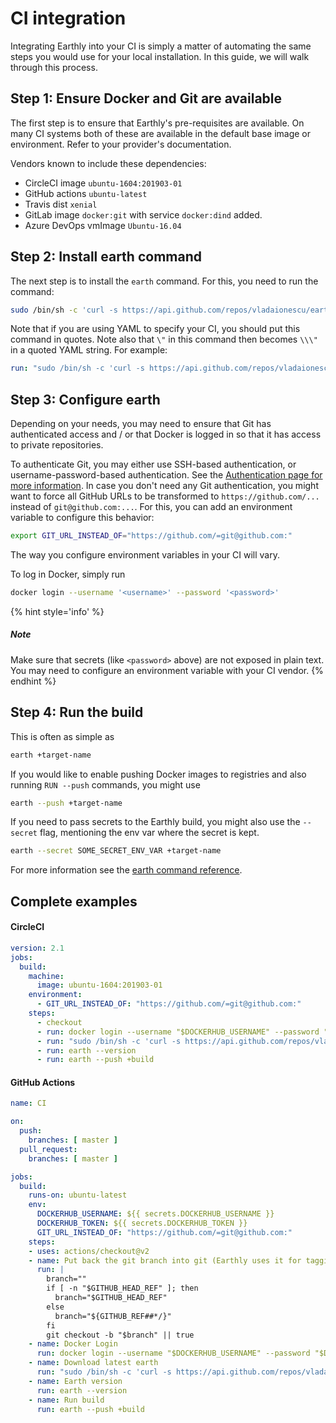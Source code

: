 # CI integration

Integrating Earthly into your CI is simply a matter of automating the same steps you would use for your local installation. In this guide, we will walk through this process.

## Step 1: Ensure Docker and Git are available

The first step is to ensure that Earthly's pre-requisites are available. On many CI systems both of these are available in the default base image or environment. Refer to your provider's documentation.

Vendors known to include these dependencies:

* CircleCI image `ubuntu-1604:201903-01`
* GitHub actions `ubuntu-latest`
* Travis dist `xenial`
* GitLab image `docker:git` with service `docker:dind` added.
* Azure DevOps vmImage `Ubuntu-16.04`

## Step 2: Install earth command

The next step is to install the `earth` command. For this, you need to run the command:

```bash
sudo /bin/sh -c 'curl -s https://api.github.com/repos/vladaionescu/earthly/releases/latest | grep browser_download_url | grep linux-amd64 | cut -d : -f 2- | tr -d \" | wget -P /usr/local/bin/ -i - && mv /usr/local/bin/earth-linux-amd64 /usr/local/bin/earth && chmod +x /usr/local/bin/earth'
```

Note that if you are using YAML to specify your CI, you should put this command in quotes. Note also that `\"` in this command then becomes `\\\"` in a quoted YAML string. For example:

```yml
run: "sudo /bin/sh -c 'curl -s https://api.github.com/repos/vladaionescu/earthly/releases/latest | grep browser_download_url | grep linux-amd64 | cut -d : -f 2- | tr -d \\\" | wget -P /usr/local/bin/ -i - && mv /usr/local/bin/earth-linux-amd64 /usr/local/bin/earth && chmod +x /usr/local/bin/earth'"
```

## Step 3: Configure earth

Depending on your needs, you may need to ensure that Git has authenticated access and / or that Docker is logged in so that it has access to private repositories.

To authenticate Git, you may either use SSH-based authentication, or username-password-based authentication. See the [Authentication page for more information](./auth.md). In case you don't need any Git authentication, you might want to force all GitHub URLs to be transformed to `https://github.com/...` instead of `git@github.com:...`. For this, you can add an environment variable to configure this behavior:

```bash
export GIT_URL_INSTEAD_OF="https://github.com/=git@github.com:"
```

The way you configure environment variables in your CI will vary.

To log in Docker, simply run

```bash
docker login --username '<username>' --password '<password>'
```

{% hint style='info' %}
##### Note

Make sure that secrets (like `<password>` above) are not exposed in plain text. You may need to configure an environment variable with your CI vendor.
{% endhint %}

## Step 4: Run the build

This is often as simple as

```bash
earth +target-name
```

If you would like to enable pushing Docker images to registries and also running `RUN --push` commands, you might use

```bash
earth --push +target-name
```

If you need to pass secrets to the Earthly build, you might also use the `--secret` flag, mentioning the env var where the secret is kept.

```bash
earth --secret SOME_SECRET_ENV_VAR +target-name
```

For more information see the [earth command reference](../earth-command/earth-command.md).

## Complete examples

#### CircleCI

```yml
version: 2.1
jobs:
  build:
    machine:
      image: ubuntu-1604:201903-01
    environment:
      - GIT_URL_INSTEAD_OF: "https://github.com/=git@github.com:"
    steps:
      - checkout
      - run: docker login --username "$DOCKERHUB_USERNAME" --password "$DOCKERHUB_TOKEN"
      - run: "sudo /bin/sh -c 'curl -s https://api.github.com/repos/vladaionescu/earthly/releases/latest | grep browser_download_url | grep linux-amd64 | cut -d : -f 2- | tr -d \\\" | wget -P /usr/local/bin/ -i - && mv /usr/local/bin/earth-linux-amd64 /usr/local/bin/earth && chmod +x /usr/local/bin/earth'"
      - run: earth --version
      - run: earth --push +build
```

#### GitHub Actions

```yml
name: CI

on:
  push:
    branches: [ master ]
  pull_request:
    branches: [ master ]

jobs:
  build:
    runs-on: ubuntu-latest
    env:
      DOCKERHUB_USERNAME: ${{ secrets.DOCKERHUB_USERNAME }}
      DOCKERHUB_TOKEN: ${{ secrets.DOCKERHUB_TOKEN }}
      GIT_URL_INSTEAD_OF: "https://github.com/=git@github.com:"
    steps:
    - uses: actions/checkout@v2
    - name: Put back the git branch into git (Earthly uses it for tagging)
      run: |
        branch=""
        if [ -n "$GITHUB_HEAD_REF" ]; then
          branch="$GITHUB_HEAD_REF"
        else
          branch="${GITHUB_REF##*/}"
        fi
        git checkout -b "$branch" || true
    - name: Docker Login
      run: docker login --username "$DOCKERHUB_USERNAME" --password "$DOCKERHUB_TOKEN"
    - name: Download latest earth
      run: "sudo /bin/sh -c 'curl -s https://api.github.com/repos/vladaionescu/earthly/releases/latest | grep browser_download_url | grep linux-amd64 | cut -d : -f 2- | tr -d \\\" | wget -P /usr/local/bin/ -i - && mv /usr/local/bin/earth-linux-amd64 /usr/local/bin/earth && chmod +x /usr/local/bin/earth'"
    - name: Earth version
      run: earth --version
    - name: Run build
      run: earth --push +build
```
